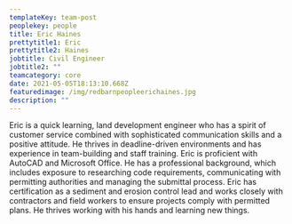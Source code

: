 ```yaml
---
templateKey: team-post
peoplekey: people
title: Eric Haines
prettytitle1: Eric
prettytitle2: Haines
jobtitle: Civil Engineer
jobtitle2: ""
teamcategory: core
date: 2021-05-05T18:13:10.668Z
featuredimage: /img/redbarnpeopleerichaines.jpg
description: ""
---
```


<!--StartFragment-->

Eric is a quick learning, land development engineer who has a spirit of customer service combined with sophisticated communication skills and a positive attitude. He thrives in deadline-driven environments and has experience in team-building and staff training. Eric is proficient with AutoCAD and Microsoft Office. He has a professional background, which includes exposure to researching code requirements, communicating with permitting authorities and managing the submittal process. Eric has certification as a sediment and erosion control lead and works closely with contractors and field workers to ensure projects comply with permitted plans. He thrives working with his hands and learning new things.

<!--EndFragment-->
